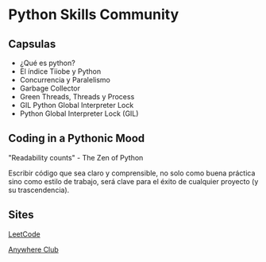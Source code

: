 # Python Skills Community

## Capsulas

- ¿Qué es python?
- El índice Tiiobe y Python 
- Concurrencia y Paralelismo
- Garbage Collector
- Green Threads, Threads y Process
- GIL Python Global Interpreter Lock
- Python Global Interpreter Lock (GIL)

## Coding in a Pythonic Mood

"Readability counts" - The Zen of Python

Escribir código que sea claro y comprensible, no solo como buena práctica sino como 
estilo de trabajo, será clave para el éxito de cualquier proyecto (y su trascendencia).

## Sites 

[LeetCode](https://leetcode.com/)

[Anywhere Club](https://aw.club/global/en)

<!-- eof -->
